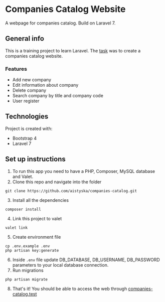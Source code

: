 # Companies Catalog Website
A webpage for companies catalog. Build on Laravel 7.

## General info
This is a training project to learn Laravel.
The [task](Laravel_uzduotis.pdf) was to create a companies catalog website.

### Features
* Add new company
* Edit information about company
* Delete company
* Search company by title and company code
* User register

## Technologies
Project is created with:
* Bootstrap 4
* Laravel 7

## Set up instructions
1. To run this app you need to have a PHP, Composer, MySQL database and Valet.
2. Clone this repo and navigate into the folder
```
git clone https://github.com/aistyska/companies-catalog.git
```
3. Install all the dependencies
```
composer install
```
4. Link this project to valet
```
valet link
```
5. Create environment file
```
cp .env.example .env
php artisan key:generate
```
6. Inside `.env` file update DB_DATABASE, DB_USERNAME, DB_PASSWORD parameters to your local database connection.
7. Run migrations
```
php artisan migrate
```
8. That's it! You should be able to access the web through [companies-catalog.test](http://companies-catalog.test)
